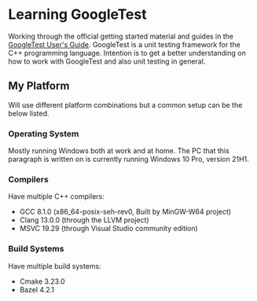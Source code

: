 # Learning GoogleTest

Working through the official getting started material and guides in the [GoogleTest User's Guide](https://google.github.io/googletest/). GoogleTest is a unit testing framework for the C++ programming language. Intention is to get a better understanding on how to work with GoogleTest and also unit testing in general.

## My Platform

Will use different platform combinations but a common setup can be the below listed.

### Operating System

Mostly running Windows both at work and at home. The PC that this paragraph is written on is currently running Windows 10 Pro, version 21H1.

### Compilers

Have multiple C++ compilers:

- GCC 8.1.0 (x86_64-posix-seh-rev0, Built by MinGW-W64 project)
- Clang 13.0.0 (through the LLVM project)
- MSVC 19.29 (through Visual Studio community edition)

### Build Systems

Have multiple build systems:

- Cmake 3.23.0
- Bazel 4.2.1
